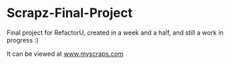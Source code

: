 # Scrapz-Final-Project
Final project for RefactorU, created in a week and a half, and still a work in progress :)

It can be viewed at www.myscraps.com

